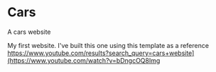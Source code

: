 # Cars
A cars website


My first website. I've built this one using this template as a reference https://www.youtube.com/results?search_query=cars+website](https://www.youtube.com/watch?v=bDngcOQ8Img
